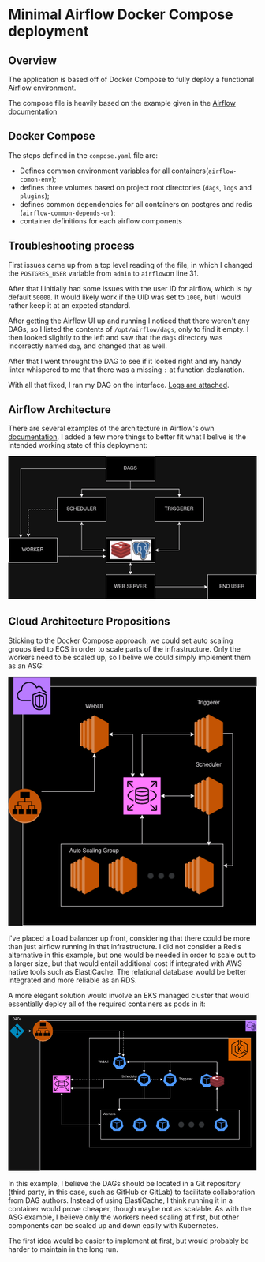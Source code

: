 # Minimal Airflow Docker Compose deployment
## Overview

The application is based off of Docker Compose to fully deploy a functional Airflow environment.

The compose file is heavily based on the example given in the [Airflow documentation](https://airflow.apache.org/docs/apache-airflow/stable/howto/docker-compose/index.html)

## Docker Compose

The steps defined in the `compose.yaml` file are:

- Defines common environment variables for all containers(`airflow-comon-env`);
- defines three volumes based on project root directories (`dags`, `logs` and `plugins`);
- defines common dependencies for all containers on postgres and redis (`airflow-common-depends-on`);
- container definitions for each airflow components

## Troubleshooting process

First issues came up from a top level reading of the file, in which I changed the `POSTGRES_USER` variable from `admin` to `airflow`on line 31.

After that I initially had some issues with the user ID for airflow, which is by default `50000`. It would likely work if the UID was set to `1000`, but I would rather keep it at an expeted standard.

After getting the Airflow UI up and running I noticed that there weren't any DAGs, so I listed the contents of `/opt/airflow/dags`, only to find it empty. I then looked slightly to the left and saw that the `dags` directory was incorrectly named `dag`, and changed that as well.

After that I went throught the DAG to see if it looked right and my handy linter whispered to me that there was a missing `:` at function declaration.

With all that fixed, I ran my DAG on the interface. [Logs are attached](./logs/scheduler/2024-08-31/smooth.py.log).

## Airflow Architecture

There are several examples of the architecture in Airflow's own [documentation](https://airflow.apache.org/docs/apache-airflow/stable/core-concepts/overview.html). I added a few more things to better fit what I belive is the intended working state of this deployment:

![airflow_architecture](./assets/airflow_architecture_v2.drawio.png)

## Cloud Architecture Propositions

Sticking to the Docker Compose approach, we could set auto scaling groups tied to ECS in order to scale parts of the infrastructure. Only the workers need to be scaled up, so I belive we could simply implement them as an ASG:

![aws_airflow_asg](./assets/aws_airflow_asg.drawio.png)

I've placed a Load balancer up front, considering that there could be more than just airflow running in that infrastructure. I did not consider a Redis alternative in this example, but one would be needed in order to scale out to a larger size, but that would entail additional cost if integrated with AWS native tools such as ElastiCache. The relational database would be better integrated and more reliable as an RDS.

A more elegant solution would involve an EKS managed cluster that would essentially deploy all of the required containers as pods in it:

![aws_airflow_eks](./assets/aws_airflow_eks.drawio.png)

In this example, I believe the DAGs should be located in a Git repository (third party, in this case, such as GitHub or GitLab) to facilitate collaboration from DAG authors. Instead of using ElastiCache, I think running it in a container would prove cheaper, though maybe not as scalable. As with the ASG example, I believe only the workers need scaling at first, but other components can be scaled up and down easily with Kubernetes.

The first idea would be easier to implement at first, but would probably be harder to maintain in the long run.